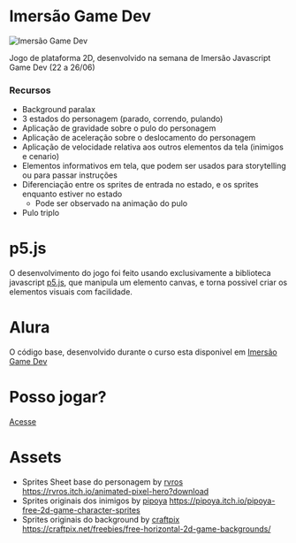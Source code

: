 # Imersão Game Dev

![Imersão Game Dev](https://media.giphy.com/media/Q7Y5pxlvZnuVgnv0sV/giphy.gif)

Jogo de plataforma 2D, desenvolvido na semana de Imersão Javascript Game Dev (22 a 26/06)

### Recursos
- Background paralax
- 3 estados do personagem (parado, correndo, pulando)
- Aplicação de gravidade sobre o pulo do personagem
- Aplicação de aceleração sobre o deslocamento do personagem
- Aplicação de velocidade relativa aos outros elementos da tela (inimigos e cenario)
- Elementos informativos em tela, que podem ser usados para storytelling ou para passar instruções
- Diferenciação entre os sprites de entrada no estado, e os sprites enquanto estiver no estado
    - Pode ser observado na animação do pulo
 - Pulo triplo

# p5.js

O desenvolvimento do jogo foi feito usando exclusivamente a biblioteca javascript [p5.js](https://p5js.org/), que manipula um elemento canvas, e torna possivel criar os elementos visuais com facilidade.

# Alura

O código base, desenvolvido durante o curso esta disponivel em [Imersão Game Dev](https://github.com/guilhermebferreira/imersaoGameDev)

# Posso jogar?

 [Acesse](https://guilhermebferreira.github.io/imersaoGameDevNewGame/)

# Assets

- Sprites Sheet base do personagem by [rvros](https://rvros.itch.io/) https://rvros.itch.io/animated-pixel-hero?download
- Sprites originais dos inimigos by [pipoya](https://pipoya.itch.io/)
https://pipoya.itch.io/pipoya-free-2d-game-character-sprites
- Sprites originais do background by [craftpix](https://craftpix.net/) https://craftpix.net/freebies/free-horizontal-2d-game-backgrounds/